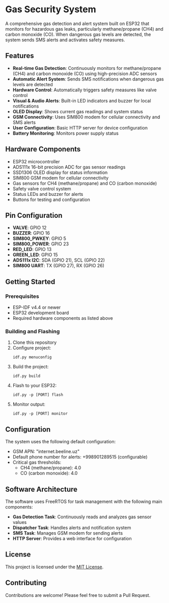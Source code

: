 # Gas Security System

A comprehensive gas detection and alert system built on ESP32 that monitors for hazardous gas leaks, particularly methane/propane (CH4) and carbon monoxide (CO). When dangerous gas levels are detected, the system sends SMS alerts and activates safety measures.

## Features

- **Real-time Gas Detection**: Continuously monitors for methane/propane (CH4) and carbon monoxide (CO) using high-precision ADC sensors
- **Automatic Alert System**: Sends SMS notifications when dangerous gas levels are detected
- **Hardware Control**: Automatically triggers safety measures like valve control
- **Visual & Audio Alerts**: Built-in LED indicators and buzzer for local notifications
- **OLED Display**: Shows current gas readings and system status
- **GSM Connectivity**: Uses SIM800 modem for cellular connectivity and SMS alerts
- **User Configuration**: Basic HTTP server for device configuration
- **Battery Monitoring**: Monitors power supply status

## Hardware Components

- ESP32 microcontroller
- ADS111x 16-bit precision ADC for gas sensor readings
- SSD1306 OLED display for status information
- SIM800 GSM modem for cellular connectivity
- Gas sensors for CH4 (methane/propane) and CO (carbon monoxide)
- Safety valve control system
- Status LEDs and buzzer for alerts
- Buttons for testing and configuration

## Pin Configuration

- **VALVE**: GPIO 12
- **BUZZER**: GPIO 16
- **SIM800_PWKEY**: GPIO 5
- **SIM800_POWER**: GPIO 23
- **RED_LED**: GPIO 13
- **GREEN_LED**: GPIO 15
- **ADS111x I2C**: SDA (GPIO 21), SCL (GPIO 22)
- **SIM800 UART**: TX (GPIO 27), RX (GPIO 26)

## Getting Started

### Prerequisites

- ESP-IDF v4.4 or newer
- ESP32 development board
- Required hardware components as listed above

### Building and Flashing

1. Clone this repository
2. Configure project:
   ```
   idf.py menuconfig
   ```
3. Build the project:
   ```
   idf.py build
   ```
4. Flash to your ESP32:
   ```
   idf.py -p [PORT] flash
   ```
5. Monitor output:
   ```
   idf.py -p [PORT] monitor
   ```

## Configuration

The system uses the following default configuration:

- GSM APN: "internet.beeline.uz"
- Default phone number for alerts: +998901289515 (configurable)
- Critical gas thresholds:
  - CH4 (methane/propane): 4.0
  - CO (carbon monoxide): 4.0

## Software Architecture

The software uses FreeRTOS for task management with the following main components:

- **Gas Detection Task**: Continuously reads and analyzes gas sensor values
- **Dispatcher Task**: Handles alerts and notification system
- **SMS Task**: Manages GSM modem for sending alerts
- **HTTP Server**: Provides a web interface for configuration

## License

This project is licensed under the [MIT License](LICENSE).

## Contributing

Contributions are welcome! Please feel free to submit a Pull Request.